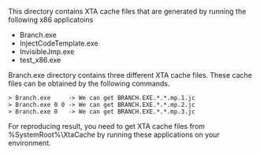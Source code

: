 
This directory contains XTA cache files that are generated by running the following x86 applicatoins

- Branch.exe
- InjectCodeTemplate.exe
- InvisibleJmp.exe
- test_x86.exe

Branch.exe directory contains three different XTA cache files. These cache files can be obtained by the following commands.

```
> Branch.exe     -> We can get BRANCH.EXE.*.*.mp.1.jc
> Branch.exe 0 0 -> We can get BRANCH.EXE.*.*.mp.2.jc
> Branch.exe 0   -> We can get BRANCH.EXE.*.*.mp.3.jc
```

For reproducing result, you need to get XTA cache files from %SystemRoot%\XtaCache by running these applications on your environment.

